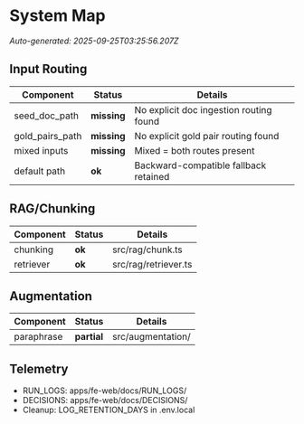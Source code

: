 # System Map

_Auto-generated: 2025-09-25T03:25:56.207Z_

## Input Routing

| Component       | Status      | Details                                 |
| --------------- | ----------- | --------------------------------------- |
| seed_doc_path   | **missing** | No explicit doc ingestion routing found |
| gold_pairs_path | **missing** | No explicit gold pair routing found     |
| mixed inputs    | **missing** | Mixed = both routes present             |
| default path    | **ok**      | Backward-compatible fallback retained   |

## RAG/Chunking

| Component | Status | Details              |
| --------- | ------ | -------------------- |
| chunking  | **ok** | src/rag/chunk.ts     |
| retriever | **ok** | src/rag/retriever.ts |

## Augmentation

| Component  | Status      | Details           |
| ---------- | ----------- | ----------------- |
| paraphrase | **partial** | src/augmentation/ |

## Telemetry

- RUN_LOGS: apps/fe-web/docs/RUN_LOGS/
- DECISIONS: apps/fe-web/docs/DECISIONS/
- Cleanup: LOG_RETENTION_DAYS in .env.local
